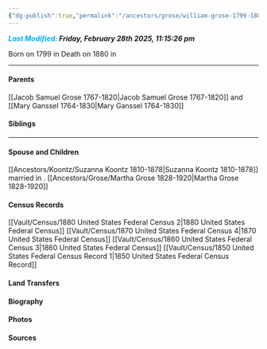 ```yaml
---
{"dg-publish":true,"permalink":"/ancestors/grose/william-grose-1799-1880/","tags":["William-Grose"]}
---
```


***<font color="#00b0f0">Last Modified:</font> Friday, February 28th 2025, 11:15:26 pm***

Born on  1799 in <!-- link to place -->
Death on 1880 in <!-- link to place -->

---
#### Parents

[[Jacob Samuel Grose 1767-1820\|Jacob Samuel Grose 1767-1820]] and [[Mary Ganssel 1764-1830\|Mary Ganssel 1764-1830]]
#### Siblings
<!-- Link to sibling -->

---
#### Spouse and Children
[[Ancestors/Koontz/Suzanna Koontz 1810-1878\|Suzanna Koontz 1810-1878]] married <!-- link to date --> in <!-- link to place -->.
[[Ancestors/Grose/Martha Grose 1828-1920\|Martha Grose 1828-1920]]

#### Census Records
[[Vault/Census/1880 United States Federal Census 2\|1880 United States Federal Census]]
[[Vault/Census/1870 United States Federal Census 4\|1870 United States Federal Census]]
[[Vault/Census/1860 United States Federal Census 3\|1860 United States Federal Census]]
[[Vault/Census/1850 United States Federal Census Record 1\|1850 United States Federal Census Record]]
#### Land Transfers

#### Biography

#### Photos

#### Sources

